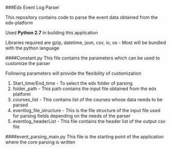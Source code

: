###Edx Event Log Parser

This repository contains code to parse the event data obtained from the edx-platform

Used **Python 2.7** in building this application

Libraries required are 
    gzip, datetime, json, csv, io, os 
    - Most will be bundled with the python language
   

####Constant.py
    This file contains the parameters which can be used to customize the parser
    
Following parameters will provide the flexibility of customization
1. Start_time/End_time - To select the edx folder of parsing
2. folder_path - This path contains the input file obtained from the edx platform
3. courses_list - This contains list of the courses whose data needs to be parsed
4. eventlog_file_structure - This is the file structure of the input file used for parsing fields depending on the needs of the parser
5. eventlog_headerList - This file contains the header list of the output csv file


####event_parsing_main.py 
    This file is the starting point of the application where the core parsing is written
